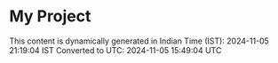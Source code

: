 # My Project

This content is dynamically generated in Indian Time (IST): 2024-11-05 21:19:04 IST
Converted to UTC: 2024-11-05 15:49:04 UTC
